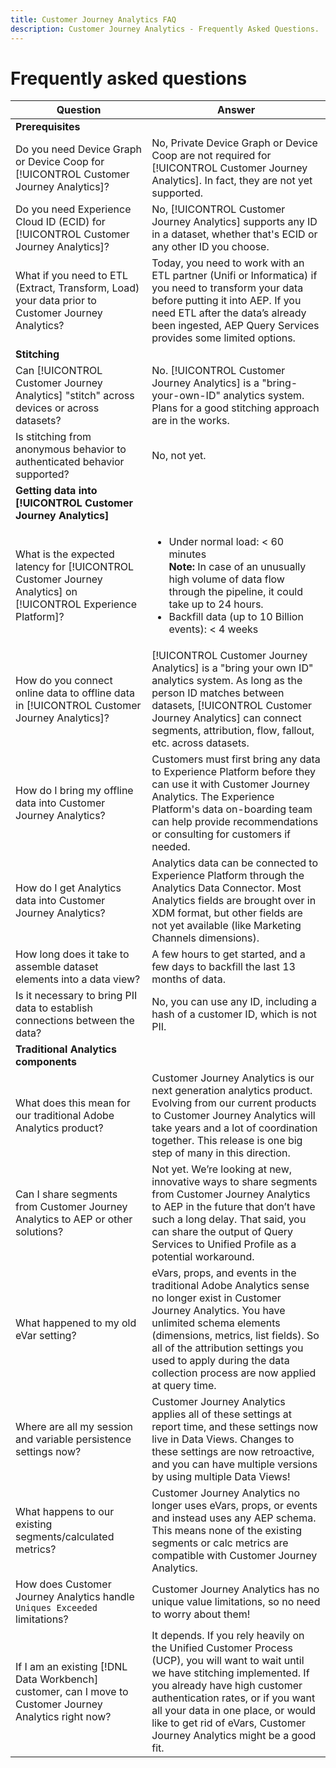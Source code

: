 ```yaml
---
title: Customer Journey Analytics FAQ
description: Customer Journey Analytics - Frequently Asked Questions.
---
```


# Frequently asked questions

|Question|Answer|
|---|---|
|**Prerequisites**||
|Do you need Device Graph or Device Coop for [!UICONTROL Customer Journey Analytics]?|No, Private Device Graph or Device Coop are not required for [!UICONTROL Customer Journey Analytics]. In fact, they are not yet supported.|
|Do you need Experience Cloud ID (ECID) for [!UICONTROL Customer Journey Analytics]?|No, [!UICONTROL Customer Journey Analytics] supports any ID in a dataset, whether that's ECID or any other ID you choose.|
|What if you need to ETL (Extract, Transform, Load) your data prior to Customer Journey Analytics?|Today, you need to work with an ETL partner (Unifi or Informatica) if you need to transform your data before putting it into AEP. If you need ETL after the data’s already been ingested, AEP Query Services provides some limited options.|
|**Stitching**||
|Can [!UICONTROL Customer Journey Analytics] "stitch" across devices or across datasets?|No. [!UICONTROL Customer Journey Analytics] is a "bring-your-own-ID" analytics system. Plans for a good stitching approach are in the works.|
|Is stitching from anonymous behavior to authenticated behavior supported?|No, not yet.|
|**Getting data into [!UICONTROL Customer Journey Analytics]**||
|What is the expected latency for [!UICONTROL Customer Journey Analytics] on [!UICONTROL Experience Platform]?|<ul><li>Under normal load: < 60 minutes<br>**Note:** In case of an unusually high volume of data flow through the pipeline, it could take up to 24 hours.</li><li>Backfill data (up to 10 Billion events): < 4 weeks</li></ul>|
|How do you connect online data to offline data in [!UICONTROL Customer Journey Analytics]?|[!UICONTROL Customer Journey Analytics] is a "bring your own ID" analytics system. As long as the person ID matches between datasets, [!UICONTROL Customer Journey Analytics] can connect segments, attribution, flow, fallout, etc. across datasets.|
|How do I bring my offline data into Customer Journey Analytics?|Customers must first bring any data to Experience Platform before they can use it with Customer Journey Analytics. The Experience Platform's data on-boarding team can help provide recommendations or consulting for customers if needed.|
|How do I get Analytics data into Customer Journey Analytics?|Analytics data can be connected to Experience Platform through the Analytics Data Connector. Most Analytics fields are brought over in XDM format, but other fields are not yet available (like Marketing Channels dimensions).|
|How long does it take to assemble dataset elements into a data view?| A few hours to get started, and a few days to backfill the last 13 months of data.|
|Is it necessary to bring PII data to establish connections between the data?|No, you can use any ID, including a hash of a customer ID, which is not PII.|
|**Traditional Analytics components**||
|What does this mean for our traditional Adobe Analytics product?|Customer Journey Analytics is our next generation analytics product. Evolving from our current products to Customer Journey Analytics will take years and a lot of coordination together. This release is one big step of many in this direction.|
|Can I share segments from Customer Journey Analytics to AEP or other solutions?|Not yet. We’re looking at new, innovative ways to share segments from Customer Journey Analytics to AEP in the future that don’t have such a long delay. That said, you can share the output of Query Services to Unified Profile as a potential workaround.|
|What happened to my old eVar setting?|eVars, props, and events in the traditional Adobe Analytics sense no longer exist in Customer Journey Analytics. You have unlimited schema elements (dimensions, metrics, list fields). So all of the attribution settings you used to apply during the data collection process are now applied at query time.|
|Where are all my session and variable persistence settings now?|Customer Journey Analytics applies all of these settings at report time, and these settings now live in Data Views. Changes to these settings are now retroactive, and you can have multiple versions by using multiple Data Views!|
|What happens to our existing segments/calculated metrics?|Customer Journey Analytics no longer uses eVars, props, or events and instead uses any AEP schema. This means none of the existing segments or calc metrics are compatible with Customer Journey Analytics.|
|How does Customer Journey Analytics handle `Uniques Exceeded` limitations?|Customer Journey Analytics has no unique value limitations, so no need to worry about them!|
|If I am an existing [!DNL Data Workbench] customer, can I move to Customer Journey Analytics right now?|It depends. If you rely heavily on the Unified Customer Process (UCP), you will want to wait until we have stitching implemented. If you already have high customer authentication rates, or if you want all your data in one place, or would like to get rid of eVars, Customer Journey Analytics might be a good fit.|
 
